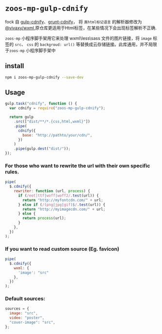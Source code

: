 # `zoos-mp-gulp-cdnify`

fock 自 [gulp-cdnify](https://github.com/kaiqigong/gulp-cdnify)、[grunt-cdnify](https://github.com/callumlocke/grunt-cdnify)， 将 `类html标记语言` 的解析器修改为 [@vivaxy/wxml](https://github.com/vivaxy/wxml),原仓库更适用于Html标签，在某些情况下会出现标签解析不正确.

`zoos-mp` 小程序脚手架用它来处理 wxml\less\sass 文件的图片链接，将 `image` 标签的 `src`、 `css` 的 `backgroud: url()` 等替换成云存储链接。此库通用，并不局限于`zoos-mp` 小程序脚手架中

## install

```bash
npm i zoos-mp-gulp-cdnify --save-dev
```

## Usage

```javascript
gulp.task("cdnify", function () {
  var cdnify = require("zoos-mp-gulp-cdnify");

  return gulp
    .src(["dist/**/*.{css,html,wxml}"])
    .pipe(
      cdnify({
        base: "http://pathto/your/cdn/",
      })
    )
    .pipe(gulp.dest("dist/"));
});
```

### For those who want to rewrite the url with their own specific rules.

```javascript
pipe(
  $.cdnify({
    rewriter: function (url, process) {
      if (/eot]ttf|woff|woff2/.test(url)) {
        return "http://myfontcdn.com/" + url;
      } else if (/(png|jpg|gif)$/.test(url)) {
        return "http://myimagecdn.com/" + url;
      } else {
        return process(url);
      }
    },
  })
);
```

### If you want to read custom source (Eg. favicon)

```javascript
pipe(
  $.cdnify({
    wxml: {
      'image': "src"
    },
  })
);
```

### Default sources:

```javascript
sources = {
  image: "src",
  video: "poster",
  "cover-image": "src",
};
```

